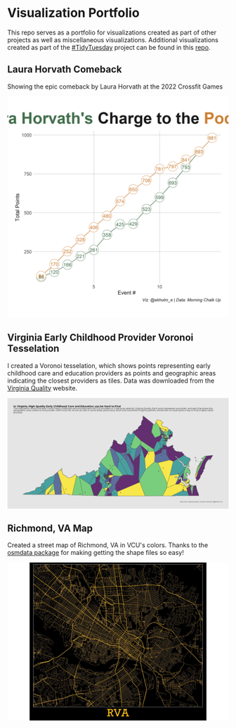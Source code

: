 # Visualization Portfolio

This repo serves as a portfolio for visualizations created as part of other projects as well as miscellaneous visualizations. Additional visualizations created as part of the [#TidyTuesday](https://github.com/rfordatascience/tidytuesday/blob/master/README.md) project can be found in this [repo](https://github.com/ekholme/TidyTuesday).

## Laura Horvath Comeback
Showing the epic comeback by Laura Horvath at the 2022 Crossfit Games

[![](https://github.com/ekholme/viz_portfolio/blob/master/Crossfit/lh_comeback.png?raw=true)](https://github.com/ekholme/viz_portfolio/blob/master/Crossfit/lh_comeback.png?raw=true)

## Virginia Early Childhood Provider Voronoi Tesselation
I created a Voronoi tesselation, which shows points representing early childhood care and education providers as points and geographic areas indicating the closest providers as tiles. Data was downloaded from the [Virginia Quality](https://www.virginiaquality.com/) website.

[![](https://github.com/ekholme/viz_portfolio/blob/master/Ed%20Data%20Viz/VQ/Viz/vq_vor_map.jpg?raw=true)](https://github.com/ekholme/viz_portfolio/blob/master/Ed%20Data%20Viz/VQ/Viz/vq_vor_map.jpg?raw=true)

## Richmond, VA Map
Created a street map of Richmond, VA in VCU's colors. Thanks to the [osmdata package](https://cran.r-project.org/web/packages/osmdata/index.html) for making getting the shape files so easy!

[![](https://github.com/ekholme/viz_portfolio/blob/master/RVA%20Map/rva_map.jpeg?raw=true)](https://github.com/ekholme/viz_portfolio/blob/master/RVA%20Map/rva_map.jpeg?raw=true)